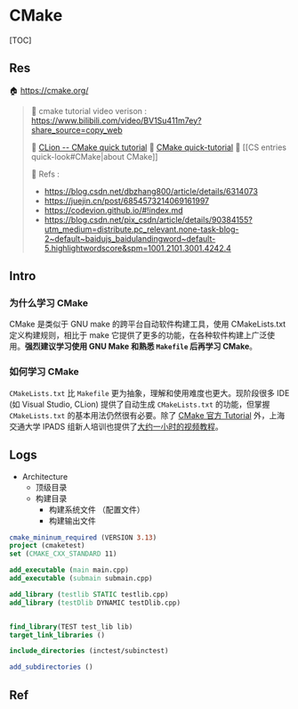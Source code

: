 # CMake

[TOC]



## Res
🏠 https://cmake.org/

> 📀 cmake tutorial video verison : 
> https://www.bilibili.com/video/BV1Su411m7ey?share_source=copy_web
>
> 📜 [CLion -- CMake quick tutorial](https://www.jetbrains.com/help/clion/2021.3/quick-cmake-tutorial.html#ctest)
> 🎯 [CMake quick-tutorial](https://juejin.cn/post/6844904015587704839)
> 📖 [[CS entries quick-look#CMake|about CMake]]
>
> 🔗 Refs  :
>
> + https://blog.csdn.net/dbzhang800/article/details/6314073
> + https://juejin.cn/post/6854573214069161997  
> + https://codevion.github.io/#!index.md 
> + https://blog.csdn.net/pix_csdn/article/details/90384155?utm_medium=distribute.pc_relevant.none-task-blog-2~default~baidujs_baidulandingword~default-5.highlightwordscore&spm=1001.2101.3001.4242.4



## Intro
### 为什么学习 CMake
CMake 是类似于 GNU make 的跨平台自动软件构建工具，使用 CMakeLists.txt 定义构建规则，相比于 make 它提供了更多的功能，在各种软件构建上广泛使用。**强烈建议学习使用 GNU Make 和熟悉 `Makefile` 后再学习 CMake**。


### 如何学习 CMake
`CMakeLists.txt` 比 `Makefile` 更为抽象，理解和使用难度也更大。现阶段很多 IDE (如 Visual Studio, CLion) 提供了自动生成 `CMakeLists.txt` 的功能，但掌握 `CMakeLists.txt` 的基本用法仍然很有必要。除了 [CMake 官方 Tutorial](https://cmake.org/cmake/help/latest/guide/tutorial/index.html) 外，上海交通大学 IPADS 组新人培训也提供了[大约一小时的视频教程](https://www.bilibili.com/video/BV14h41187FZ)。



## Logs

+ Architecture
  + 顶级目录
  + 构建目录
    + 构建系统文件 （配置文件）
    + 构建输出文件


```cmake
cmake_mininum_required (VERSION 3.13)
project (cmaketest)
set (CMAKE_CXX_STANDARD 11)

add_executable (main main.cpp)
add_executable (submain submain.cpp)

add_library (testlib STATIC testlib.cpp)
add_library (testDlib DYNAMIC testDlib.cpp)


find_library(TEST test_lib lib)
target_link_libraries ()

include_directories (inctest/subinctest)

add_subdirectories ()

```



## Ref

